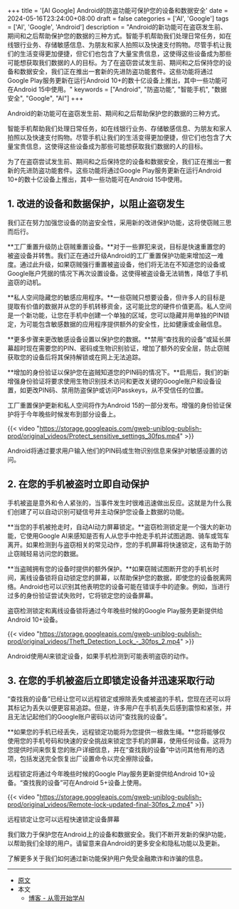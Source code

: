 +++
title = '[AI Google] Android的防盗功能可保护您的设备和数据安全'
date = 2024-05-16T23:24:00+08:00
draft = false
categories = ['AI', 'Google']
tags = ['AI', 'Google', 'Android']
description = "Android的新功能可在盗窃发生前、期间和之后帮助保护您的数据的三种方式。智能手机帮助我们处理日常任务，如在线银行业务、存储敏感信息、为朋友和家人拍照以及快速支付购物。尽管手机让我们的生活变得更加便捷，但它们也包含了大量宝贵信息，这使得这些设备成为那些可能想获取我们数据的人的目标。为了在盗窃尝试发生前、期间和之后保持您的设备和数据安全，我们正在推出一套新的先进防盗功能套件。这些功能将通过Google Play服务更新在运行Android 10+的数十亿设备上推出，其中一些功能可在Android 15中使用。"
keywords = ["Android", "防盗功能", "智能手机", "数据安全", "Google", "AI"]
+++

Android的新功能可在盗窃发生前、期间和之后帮助保护您的数据的三种方式。

智能手机帮助我们处理日常任务，如在线银行业务、存储敏感信息、为朋友和家人拍照以及快速支付购物。尽管手机让我们的生活变得更加便捷，但它们也包含了大量宝贵信息，这使得这些设备成为那些可能想获取我们数据的人的目标。

为了在盗窃尝试发生前、期间和之后保持您的设备和数据安全，我们正在推出一套新的先进防盗功能套件。这些功能将通过Google Play服务更新在运行Android 10+的数十亿设备上推出，其中一些功能可在Android 15中使用。

## 1. 改进的设备和数据保护，以阻止盗窃发生
我们正在努力加强您设备的防盗安全性，采用新的改进保护功能，这将使窃贼三思而后行。

**工厂重置升级防止窃贼重置设备。**对于一些罪犯来说，目标是快速重置您的被盗设备并转售。我们正在通过升级Android的工厂重置保护功能来增加这一难度。通过此升级，如果窃贼强行重置被盗设备，他们将无法在不知道您的设备或Google账户凭据的情况下再次设置设备。这使得被盗设备无法销售，降低了手机盗窃的动机。

**私人空间隐藏您的敏感应用程序。**一些窃贼只想要设备，但许多人的目标是提取有价值的数据并从您的手机转移资金，这可能比您的硬件价值更高。私人空间是一个新功能，让您在手机中创建一个单独的区域，您可以隐藏并用单独的PIN锁定，为可能包含敏感数据的应用程序提供额外的安全性，比如健康或金融信息。

**更多步骤来更改敏感设备设置以保护您的数据。**禁用“查找我的设备”或延长屏幕超时现在需要您的PIN、密码或生物识别验证，增加了额外的安全层，防止窃贼获取您的设备后将其保持解锁或在网上无法追踪。

**增加的身份验证以保护您在盗贼知道您的PIN码的情况下。**启用后，我们的新增强身份验证将要求使用生物识别技术访问和更改关键的Google账户和设备设置，如更改PIN码、禁用防盗保护或访问Passkeys，从不受信任的位置。

工厂重置保护更新和私人空间将作为Android 15的一部分发布。增强的身份验证保护将于今年晚些时候发布到部分设备上。

{{< video "https://storage.googleapis.com/gweb-uniblog-publish-prod/original_videos/Protect_sensitive_settings_30fps.mp4" >}}

Android将通过要求用户输入他们的PIN码或生物识别信息来保护对敏感设置的访问。

## 2. 在您的手机被盗时立即自动保护
手机被盗是意外和令人紧张的，当事件发生时很难迅速做出反应。这就是为什么我们创建了可以自动识别可疑信号并主动保护您设备上数据的功能。

**当您的手机被抢走时，自动AI动力屏幕锁定。**盗窃检测锁定是一个强大的新功能，它使用Google AI来感知是否有人从您手中抢走手机并试图逃跑、骑车或驾车离开。如果检测到与盗窃相关的常见动作，您的手机屏幕将快速锁定，这有助于防止窃贼轻易访问您的数据。

**当盗贼拥有您的设备时提供的额外保护。**如果窃贼试图断开您的手机长时间，离线设备锁将自动锁定您的屏幕，以帮助保护您的数据，即使您的设备脱离网络。Android也可以识别其他表明您的设备可能在错误手中的迹象。例如，当进行过多的身份验证尝试失败时，它将锁定您的设备屏幕。

盗窃检测锁定和离线设备锁将通过今年晚些时候的Google Play服务更新提供给Android 10+设备。

{{< video "https://storage.googleapis.com/gweb-uniblog-publish-prod/original_videos/Theft_Detection_Lock_-_30fps_2.mp4" >}}

Android使用AI来锁定设备，如果手机检测到可能表明盗窃的动作。

## 3. 在您的手机被盗后立即锁定设备并迅速采取行动
“查找我的设备”已经让您可以远程锁定或擦除丢失或被盗的手机，您现在还可以将其标记为丢失以便更容易追踪。但是，许多用户在手机丢失后感到震惊和紧张，并且无法记起他们的Google账户密码以访问“查找我的设备”。

**如果您的手机已经丢失，远程锁定功能将为您提供一根救生绳。**您将能够仅使用您的手机号码和快速的安全挑战来锁定您手机的屏幕，使用任何设备。这将为您提供时间来恢复您的账户详细信息，并在“查找我的设备”中访问其他有用的选项，包括发送完全恢复出厂设置命令以完全擦除设备。

远程锁定将通过今年晚些时候的Google Play服务更新提供给Android 10+设备。“查找我的设备”可在Android 5+设备上使用。

{{< video "https://storage.googleapis.com/gweb-uniblog-publish-prod/original_videos/Remote-lock-updated-final-30fps_2.mp4" >}}

远程锁定让您可以远程快速锁定设备屏幕

我们致力于保护您在Android上的设备和数据安全。我们不断开发新的保护功能，以帮助我们全球的用户。请留意来自Android的更多安全和隐私功能以及更新。

了解更多关于我们如何通过新功能保护用户免受金融欺诈和诈骗的信息。

---

- [原文](https://blog.google/products/android/android-theft-protection/)
- 本文
    - [博客 - 从零开始学AI](https://blog.aihub2022.top/post/ai-google-android-theft-protection/)
    <!-- - [微信 - 从零开始学AI](...) -->
    <!-- - [CSDN - 从零开始学AI](...) -->
    <!-- - [掘金 - 从零开始学AI](...) -->
    <!-- - [知乎 - 从零开始学AI](...) -->
    <!-- - [阿里云 - 从零开始学AI](...) -->
    <!-- - [腾讯云 - 从零开始学AI](...) -->
